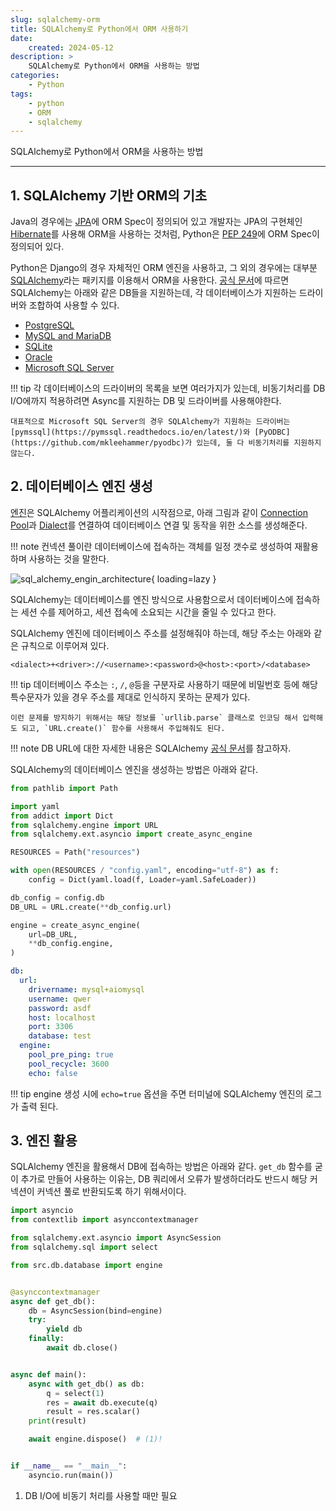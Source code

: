 ```yaml
---
slug: sqlalchemy-orm
title: SQLAlchemy로 Python에서 ORM 사용하기
date:
    created: 2024-05-12
description: >
    SQLAlchemy로 Python에서 ORM을 사용하는 방법
categories:
    - Python
tags:
    - python
    - ORM
    - sqlalchemy
---
```


SQLAlchemy로 Python에서 ORM을 사용하는 방법  

<!-- more -->

---

## 1. SQLAlchemy 기반 ORM의 기초

Java의 경우에는 [JPA](https://jakarta.ee/specifications/platform/9/apidocs/jakarta/persistence/package-summary.html)에 ORM Spec이 정의되어 있고 개발자는 JPA의 구현체인 [Hibernate](https://hibernate.org/)를 사용해 ORM을 사용하는 것처럼, Python은 [PEP 249](https://peps.python.org/pep-0249/)에 ORM Spec이 정의되어 있다.  

Python은 Django의 경우 자체적인 ORM 엔진을 사용하고, 그 외의 경우에는 대부분 [SQLAlchemy](https://www.sqlalchemy.org/)라는 패키지를 이용해서 ORM을 사용한다. [공식 문서](https://docs.sqlalchemy.org/en/20/dialects/index.html)에 따르면 SQLAlchemy는 아래와 같은 DB들을 지원하는데, 각 데이터베이스가 지원하는 드라이버와 조합하여 사용할 수 있다.  

- [PostgreSQL](https://docs.sqlalchemy.org/en/20/dialects/postgresql.html)
- [MySQL and MariaDB](https://docs.sqlalchemy.org/en/20/dialects/mysql.html)
- [SQLite](https://docs.sqlalchemy.org/en/20/dialects/sqlite.html)
- [Oracle](https://docs.sqlalchemy.org/en/20/dialects/oracle.html)
- [Microsoft SQL Server](https://docs.sqlalchemy.org/en/20/dialects/mssql.html)

!!! tip
    각 데이터베이스의 드라이버의 목록을 보면 여러가지가 있는데, 비동기처리를 DB I/O에까지 적용하려면 Async를 지원하는 DB 및 드라이버를 사용해야한다.  

    대표적으로 Microsoft SQL Server의 경우 SQLAlchemy가 지원하는 드라이버는 [pymssql](https://pymssql.readthedocs.io/en/latest/)와 [PyODBC](https://github.com/mkleehammer/pyodbc)가 있는데, 둘 다 비동기처리를 지원하지 않는다.  

## 2. 데이터베이스 엔진 생성

[엔진](https://docs.sqlalchemy.org/en/20/core/engines.html)은 SQLAlchemy 어플리케이션의 시작점으로, 아래 그림과 같이 [Connection Pool](https://docs.sqlalchemy.org/en/20/core/pooling.html#sqlalchemy.pool.Pool)과 [Dialect](https://docs.sqlalchemy.org/en/20/core/internals.html#sqlalchemy.engine.Dialect)를 연결하여 데이터베이스 연결 및 동작을 위한 소스를 생성해준다.  

!!! note
    컨넥션 풀이란 데이터베이스에 접속하는 객체를 일정 갯수로 생성하여 재활용하며 사용하는 것을 말한다.  

![sql_alchemy_engin_architecture](https://docs.sqlalchemy.org/en/20/_images/sqla_engine_arch.png){ loading=lazy }

SQLAlchemy는 데이터베이스를 엔진 방식으로 사용함으로서 데이터베이스에 접속하는 세션 수를 제어하고, 세션 접속에 소요되는 시간을 줄일 수 있다고 한다.  

SQLAlchemy 엔진에 데이터베이스 주소를 설정해줘야 하는데, 해당 주소는 아래와 같은 규칙으로 이루어져 있다.  

```
<dialect>+<driver>://<username>:<password>@<host>:<port>/<database>
```

!!! tip
    데이터베이스 주소는 `:`, `/`, `@`등을 구분자로 사용하기 때문에 비밀번호 등에 해당 특수문자가 있을 경우 주소를 제대로 인식하지 못하는 문제가 있다.  
    
    이런 문제를 방지하기 위해서는 해당 정보를 `urllib.parse` 클래스로 인코딩 해서 입력해도 되고, `URL.create()` 함수를 사용해서 주입해줘도 된다.  

!!! note
    DB URL에 대한 자세한 내용은 SQLAlchemy [공식 문서](https://docs.sqlalchemy.org/en/20/core/engines.html#database-urls)를 참고하자.  

SQLAlchemy의 데이터베이스 엔진을 생성하는 방법은 아래와 같다.  

```python title="src/db/database.py"
from pathlib import Path

import yaml
from addict import Dict
from sqlalchemy.engine import URL
from sqlalchemy.ext.asyncio import create_async_engine

RESOURCES = Path("resources")

with open(RESOURCES / "config.yaml", encoding="utf-8") as f:
    config = Dict(yaml.load(f, Loader=yaml.SafeLoader))

db_config = config.db
DB_URL = URL.create(**db_config.url)

engine = create_async_engine(
    url=DB_URL,
    **db_config.engine,
)
```

```yaml title="resources/config.yaml"
db:
  url:
    drivername: mysql+aiomysql
    username: qwer
    password: asdf
    host: localhost
    port: 3306
    database: test
  engine:
    pool_pre_ping: true
    pool_recycle: 3600
    echo: false
```

!!! tip
    engine 생성 시에 `echo=true` 옵션을 주면 터미널에 SQLAlchemy 엔진의 로그가 출력 된다.  

## 3. 엔진 활용

SQLAlchemy 엔진을 활용해서 DB에 접속하는 방법은 아래와 같다. `get_db` 함수를 굳이 추가로 만들어 사용하는 이유는, DB 쿼리에서 오류가 발생하더라도 반드시 해당 커넥션이 커넥션 풀로 반환되도록 하기 위해서이다.  

```python title="main.py"
import asyncio
from contextlib import asynccontextmanager

from sqlalchemy.ext.asyncio import AsyncSession
from sqlalchemy.sql import select

from src.db.database import engine


@asynccontextmanager
async def get_db():
    db = AsyncSession(bind=engine)
    try:
        yield db
    finally:
        await db.close()


async def main():
    async with get_db() as db:
        q = select(1)
        res = await db.execute(q)
        result = res.scalar()
    print(result)

    await engine.dispose()  # (1)!


if __name__ == "__main__":
    asyncio.run(main())
```

1. DB I/O에 비동기 처리를 사용할 때만 필요